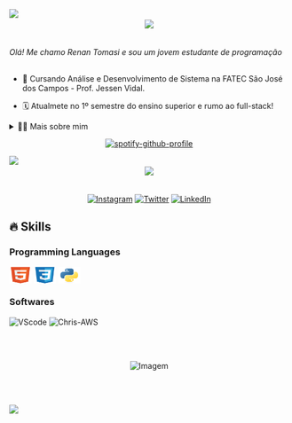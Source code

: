 <!--divisor-->
<img src="https://user-images.githubusercontent.com/73097560/115834477-dbab4500-a447-11eb-908a-139a6edaec5c.gif">

<!--título-->
<div align="center">
    <img src="https://readme-typing-svg.herokuapp.com/?font=Righteous&size=35&center=true&vCenter=true&color=8C67DB&width=500&height=70&duration=4000&lines=<Hello+World!+👋+/>;"/>  
</div>
  
<br>

*Olá! Me chamo Renan Tomasi e sou um jovem estudante de programação* <br><br>
  
  - 🌱 Cursando Análise e Desenvolvimento de Sistema na FATEC São José dos Campos - Prof. Jessen Vidal.<br>

  - 🗓️ Atualmete no 1º semestre do ensino superior e rumo ao full-stack!

<details>
  <summary>👨‍💻 Mais sobre mim </summary>
  
  - 💭 Tenho 17 anos, atualmente morando na cidade de São José dos Campos. Sou fluente em inglês e estou desenvolvendo minhas habilidades em HTML, CSS e Python.<br>
  
  - ⚡ Gosto de praticar esportes (principalmente basquete), ouvir música e estudar sempre que possível, afim de expandir meus conhecimentos!
</details>

<div align="center">
  
  [![spotify-github-profile](https://spotify-github-profile.vercel.app/api/view?uid=qizt3pwbwcw8gptmkes9bvhdh&cover_image=true&theme=novatorem&show_offline=false&background_color=ffa3a3&interchange=false&bar_color=795889&bar_color_cover=false)](https://github.com/kittinan/spotify-github-profile)
</div>

<img src="https://user-images.githubusercontent.com/73097560/115834477-dbab4500-a447-11eb-908a-139a6edaec5c.gif">

<br>

<div align="center">
  <a href="https://github.com/renan21-tg">
  <img height="165em" src="https://github-readme-stats.vercel.app/api?username=renan21-tg&show_icons=true&theme=aura&include_all_commits=true&count_private=true"/>
</div>

<br>

<div align="center">
  
  [![Instagram](https://img.shields.io/badge/Instagram-E4405F?style=for-the-badge&logo=instagram&logoColor=white)](https://www.instagram.com/_renant_g/)
  [![Twitter](https://img.shields.io/badge/Twitter-1DA1F2?style=for-the-badge&logo=twitter&logoColor=white)](https://twitter.com/_renant_g/)
  [![LinkedIn](https://img.shields.io/badge/LinkedIn-0077B5?style=for-the-badge&logo=linkedin&logoColor=white)](https://www.linkedin.com/in/renan-tomasi-guariente-aa13022b8/)
</div>

## 🔥 Skills

  <div style="flex-basis: 48%;">
    <h3>Programming Languages</h3>
    <img align="center" alt="HTML" height="30" width="40" src="https://raw.githubusercontent.com/devicons/devicon/master/icons/html5/html5-original.svg">
    <img align="center" alt="CSS" height="30" width="40" src="https://raw.githubusercontent.com/devicons/devicon/master/icons/css3/css3-original.svg">
    <img align="center" alt="Python" height="30" width="40" src="https://raw.githubusercontent.com/devicons/devicon/master/icons/python/python-original.svg">
  </div>
  
  
  <div style="flex-basis: 48%;">
    <h3>Softwares</h3>
    <img align="center" alt="VScode" height="30" width="40" src="https://cdn.jsdelivr.net/gh/devicons/devicon/icons/vscode/vscode-original.svg">
    <img align="center" alt="Chris-AWS" height="30" width="40" src="https://cdn.jsdelivr.net/gh/devicons/devicon/icons/git/git-original.svg">
  </div>

<br><br>
<div align='center'>
  
  <img src="https://i.pinimg.com/originals/93/f0/4b/93f04b4b1103cc4e6410bb4f831acb6c.gif" alt="Imagem">
</div>

<br><br>

<img src="https://user-images.githubusercontent.com/73097560/115834477-dbab4500-a447-11eb-908a-139a6edaec5c.gif">
